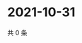 # 2021-10-31

共 0 条

<!-- BEGIN WEIBO -->
<!-- 最后更新时间 Sun Oct 31 2021 04:13:58 GMT+0800 (China Standard Time) -->

<!-- END WEIBO -->
